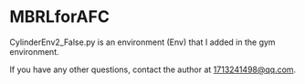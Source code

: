# MBRLforAFC
CylinderEnv2_False.py is an environment (Env) that I added in the gym environment.

If you have any other questions, contact the author at 1713241498@qq.com.
